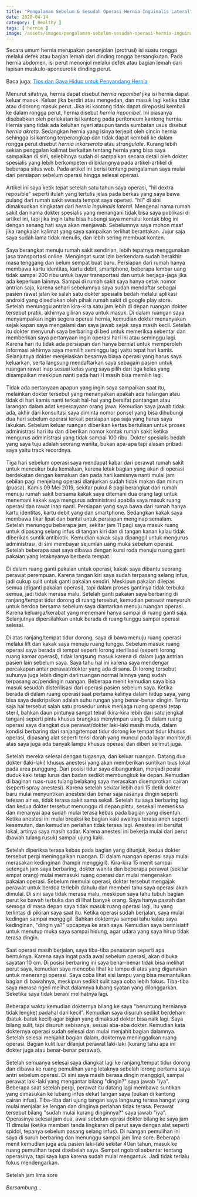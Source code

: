 ```yaml
---
title: "Pengalaman Sebelum & Sesudah Operasi Hernia Inguinalis Lateral"
date: 2020-04-14
category: [ Healthy ]
tags: [ hernia ]
image: /assets/images/pengalaman-sebelum-sesudah-operasi-hernia-inguinalis-lateral.jpg
---
```

Secara umum hernia merupakan penonjolan (protrusi) isi suatu rongga melalui defek atau bagian lemah dari dinding rongga bersangkutan. Pada hernia abdomen, isi perut menonjol melalui defek atau bagian lemah dari lapisan muskulo-aponeurotik dinding perut.<br />
<br />
Baca juga: <a href="https://blog.mohamadrido.com/tips-dan-gaya-gidup-untuk-penyandang-hernia" style="color:#007bff;">Tips dan Gaya Hidup untuk Penyandang Hernia</a><br />
<br />
Menurut sifatnya, hernia dapat disebut <i>hernia reponibel</i> jika isi hernia dapat keluar masuk. Keluar jika berdiri atau mengedan, dan masuk lagi ketika tidur atau didorong masuk perut. Jika isi kantong tidak dapat direposisi kembali ke dalam rongga perut, hernia disebut <i>hernia ireponibel</i>. Ini biasanya disebabkan oleh perlekatan isi kantong pada peritoneum kantong hernia. Hernia yang tidak ada keluhan nyeri ataupun tanda sumbatan usus disebut <i>hernia akreta</i>. Sedangkan hernia yang isinya terjepit oleh cincin hernia sehingga isi kantong terperangkap dan tidak dapat kembali ke dalam rongga perut disebut <i>hernia inkarserata</i> atau <i>strangulate</i>. Kurang lebih sekian penggalan kalimat berkaitan tentang hernia yang bisa saya sampaikan di sini, selebihnya sudah di sampaikan secara detail oleh dokter spesialis yang lebih berkompeten di bidangnya pada artikel-artikel di beberapa situs web. Pada artikel ini berisi tentang pengalaman saya mulai dari persiapan sebelum operasi hingga selesai operasi.<br />
<br />
Artikel ini saya ketik tepat setelah satu tahun saya operasi, "hil dextra reposible" seperti itulah yang tertulis jelas pada berkas yang saya bawa pulang dari rumah sakit swasta tempat saya operasi. "hil" di sini dimaksudkan singkatan dari <i>hernia inguinalis lateral</i>. Mengenai nama rumah sakit dan nama dokter spesialis yang menangani tidak bisa saya publikasi di artikel ini, tapi jika ingin tahu bisa hubungi saya memalui kontak blog ini dengan senang hati saya akan menjawab. Sebelumnya saya mohon maaf jika rangkaian kalimat yang saya sampaikan terlihat berantakan. Jujur saja saya sudah lama tidak menulis, dan lebih sering membuat konten.<br />
<br />
Saya berangkat menuju rumah sakit sendirian, lebih tepatnya menggunakan jasa transportasi online. Mengingat surat izin berkendara sudah berakhir masa tenggang dan belum sempat buat baru. Persiapan dari rumah hanya membawa kartu identitas, kartu debit, smartphone, beberapa lembar uang tidak sampai 200 ribu untuk bayar transportasi dan untuk berjaga-jaga jika ada keperluan lainnya. Sampai di rumah sakit saya hanya cetak nomor antrian saja, karena sehari sebelumnya saya sudah mendaftar sebagai pasien rawat jalan ke salah satu dokter spesialis bedah melalui aplikasi android yang disediakan oleh pihak rumah sakit di google play store. Setelah menunggu antrian kira-kira satu jam lebih di depan ruangan dokter tersebut pratik, akhirnya giliran saya untuk masuk. Di dalam ruangan saya menyampaikan ingin segera operasi hernia, kemudian dokter menanyakan sejak kapan saya mengalami dan saya jawab sejak saya masih kecil. Setelah itu dokter menyuruh saya berbaring di bed untuk memeriksa sebentar dan memberikan saya pertanyaan ingin operasi hari ini atau seminggu lagi. Karena hari itu tidak ada persiapan dan hanya berniat untuk memperoleh informasi akhirnya saya memilih seminggu lagi yaitu tepat hari kamis. Selanjutnya dokter menjelaskan besarnya biaya operasi yang harus saya keluarkan, serta langsung mendaftarkan saya sebagain pasien untuk ruangan rawat inap sesuai kelas yang saya pilih dari tiga kelas yang disampaikan meskipun nanti pada hari H masih bisa memilih lagi.<br />
<br />
Tidak ada pertanyaan apapun yang ingin saya sampaikan saat itu, melainkan dokter tersebut yang menanyakan apakah ada halangan atau tidak di hari kamis nanti terkait hal-hal yang bersifat pantangan atau larangan dalam adat kepercayaan orang jawa. Kemudian saya jawab tidak ada, akhir dari konsultasi saya diminta nomor ponsel yang bisa dihubungi dua hari sebelum operasi terkait persiapan apa saja yang harus saya lakukan. Sebelum keluar ruangan diberikan kertas bertulisan untuk proses administrasi hari itu dan diberikan nomor kontak rumah sakit ketika mengurus administrasi yang tidak sampai 100 ribu. Dokter spesialis bedah yang saya tuju adalah seorang wanita, bukan apa-apa tapi alasan pribadi saya yaitu track recordnya.<br />
<br />
Tiga hari sebelum operasi saya mendapat kabar dari perawat rumah sakit untuk mencukur bulu kemaluan, karena letak bagian yang akan di operasi berdekatan dengan kemaluan dan pada hari kamisnya nanti mulai jam sebilan pagi menjelang operasi dianjurkan sudah tidak makan dan minum (puasa). Kamis 09 Mei 2019, sekitar pukul 8 pagi berangkat dari rumah menuju rumah sakit bersama kakak saya ditemani dua orang lagi untuk menemani kakak saya mengurus administrasi apabila saya masuk ruang operasi dan rawat inap nanti. Persiapan yang saya bawa dari rumah hanya kartu identitas, kartu debit yang dan smartphone. Sedangkan kakak saya membawa tikar lipat dan bantal untuk persiapan menginap semalam. Setelah menunggu beberapa jam, sekitar jam 11 pagi saya masuk ruang untuk dipasang selang infus di tangan kiri dan di tangan kanan kalau tidak diberikan suntik antibiotik. Kemudian kakak saya dipanggil untuk mengurus administrasi, di sini membayar sejumlah uang muka sebelum operasi. Setelah beberapa saat saya dibawa dengan kursi roda menuju ruang ganti pakaian yang letaknyanya berbeda tempat..<br/>
<br/>
Di dalam ruang ganti pakaian untuk operasi, kakak saya dibantu seorang perawat perempuan. Karena tangan kiri saya sudah terpasang selang infus, jadi cukup sulit untuk ganti pakaian sendiri. Meskipun pakaian dilepas semua (diganti pakaian operasi), tapi dalam proses gantinya tidak terbuka semua, jadi tidak merasa malu. Setelah ganti pakaian saya berbaring di ranjang/tempat tidur dorong di ruang tersebut, kemudian perawat menyuruh untuk berdoa bersama sebelum saya diantarkan menuju ruangan operasi. Karena keluarga/kerabat yang menemani hanya sampai di ruang ganti saja. Selanjutnya dipersilahkan untuk berada di ruang tunggu sampai operasi selesai.<br />
<br />
Di atas ranjang/tempat tidur dorong, saya di bawa menuju ruang operasi melalui lift dan kakak saya menuju ruang tunggu. Sebelum masuk ruang operasi saya berada di tempat seperti lorong sterilisasi (seperti lorong ruang kamar operasi), tidak langsung masuk karena di dalam juga antrian pasien lain sebelum saya. Saya tahu hal ini karena saya mendengar percakapan antar perawat/dokter yang ada di sana. Di lorong tersebut suhunya juga lebih dingin dari ruangan normal lainnya yang sudah terpasang ac/pendingin ruangan. Beberapa menit kemudian saya bisa masuk sesudah disterilisasi dari operasi pasien sebelum saya. Ketika berada di dalam ruang operasi saat pertama kalinya dalam hidup saya, yang bisa saya deskripsikan adalah suhu rungan yang benar-benar dingin. Tentu saja hal tersebut salah satu prosedur untuk menjaga ruang operasi tetap steril, bahkan daun pintunya sangat tebal (kira-kira lebih dari satu jengkal tangan) seperti pintu khusus brangkas menyimpan uang. Di dalam ruang operasi saya diangkat dua perawat/dokter laki-laki masih muda, dalam kondisi berbaring dari ranjang/tempat tidur dorong ke tempat tidur khusus operasi, dipasang alat seperti tensi darah yang muncul pada layar monitor,di atas saya juga ada banyak lampu khusus operasi dan diberi selimut juga.<br />
<br />
Setelah mereka selesai dengan tugasnya, dan keluar ruangan. Datang dua dokter (laki-laki) khusus anestesi yang akan memberikan suntikan bius lokal pada area punggung. Dari posisi tidur saya dibangunkan, menjadi posisi duduk kaki tetap lurus dan badan sedikit membungkuk ke depan. Kemudian di baginan ruas-ruas tulang belakang saya merasakan disemprotkan cairan (seperti spray anestesi). Karena setelah sekitar lebih dari 15 detik dokter baru mulai menyuntikan anestesi dan benar saja rasanya dingin seperti tetesan air es, tidak terasa sakit sama sekali. Setelah itu saya berbaring lagi dan kedua dokter tersebut menunggu di depan pintu, sesekali memeriksa dan menanyai apa sudah mulai terasa kebas pada bagian yang disentuh. Ketika anestesi ini mulai breaksi ke bagian kaki awalnya terasa aneh seperti kesemutan, dan kemudian perlahan tidak terasa lagi. Anestesi ini bersifat lokal, artinya saya masih sadar. Karena anestesi ini bekerja mulai dari perut (bawah tulang rusuk) sampai ujung kaki.<br />
<br />
Setelah diperiksa terasa kebas pada bagian yang ditunjuk, kedua dokter tersebut pergi meninggalkan ruangan. Di dalam ruangan operasi saya mulai merasakan kedinginan (hampir menggigil). Kira-kira 15 menit sampai setengah jam saya berbaring, dokter wanita dan beberapa perawat (sekitar empat orang) mulai memasuki ruang operasi dan mulai mengenakan pakaian operasi. Sebelum memulai operasi, dokter tersebut mengajak perawat untuk berdoa terlebih dahulu dan memberi tahu saya operasi akan dimulai. Di sini saya tidak merasa malu, meskipun saya tahu tubuh bagian perut ke bawah terbuka dan di lihat banyak orang. Saya hanya pasrah dan semoga di masa depan saya tidak masuk ruang operasi lagi, itu yang terlintas di pikiran saya saat itu. Ketika operasi sudah berjalan, saya mulai kedingan sampai menggigil. Bahkan dokternya sampai tahu kalau saya kedinginan, "dingin ya?" upcapnya ke arah saya. Kemudian saya berinisiatif untuk menutup muka saya sampai hidung, agar udara yang saya hirup tidak terasa dingin.<br />
<br />
Saat operasi masih berjalan, saya tiba-tiba penasaran seperti apa bentuknya. Karena saya ingat pada awal sebelum operasi, akan dibuka sayatan 10 cm. Di posisi berbaring ini saya benar-benar tidak bisa melihat perut saya, kemudian saya mencoba lihat ke lampu di atas yang digunakan untuk menerangi operasi. Saya coba lihat sisi lampu yang bisa memantulkan bagian di bawahnya, meskipun sedikit sulit saya coba lebih fokus. Tiba-tiba saya merasa ngeri melihat dalamnya lubang syatan yang dilonggarkan. Seketika saya tidak berani melihatnya lagi.<br /> 
<br /> 
Beberapa waktu kemudian dokternya bilang ke saya "beruntung hernianya tidak lengket padahal dari kecil". Kemudian saya disuruh sedikit berdeham (batuk-batuk kecil) agar bigian yang dimaksud dokter bisa naik lagi. Saya bilang sulit, tapi disuruh sebisanya, sesuai aba-aba dokter. Kemudian kata dokternya operasi sudah selesai dan mulai menjahit bagian dalamnya. Setelah selesai menjahit bagian dalam, dokternya meninggalkan ruang operasi. Bagian kulit luar dilanjut perawat laki-laki (kurang tahu apa ini dokter juga atau benar-benar perawat).<br /> 
<br />
Setelah semuanya selesai saya diangkat lagi ke ranjang/tempat tidur dorong dan dibawa ke ruang pemulihan yang letaknya sebelah lorong pertama saya antri sebelum operasi. Di sini saya masih berasa dingin menggigil, sampai perawat laki-laki yang mengantar bilang "dingin?" saya jawab "iya". Beberapa saat setelah pergi, perawat itu datang lagi membawa suntikan yang dimasukan ke lubang infus dekat tangan saya (bukan di kantong cairan infus). Tiba-tiba dari ujung tangan saya langsung terasa hangat yang mulai menjalar ke lengan dan dinginya perlahan tidak terasa. Perawat tersebut bilang "sudah mulai kurang dinginnya?" saya jawab "iya". Operasinya selesai jam dua, awal sebelum oprasi dokter bilang ke saya jam 11 dimulai (ketika memberi tanda lingkaran di perut saya dengan alat seperti spidol, tepanya sebelum pasang selang infus). Di ruangan pemulihan ini saya di suruh berbaring dan menunggu  sampai jam lima sore. Beberapa menit kemudian juga ada pasien laki-laki sekitar 40an tahun, masuk ke ruang pemulihan tepat disebelah saya. Sempat ngobrol sebentar tentang operasinya, tapi saya lupa karena sudah mulai mengantuk. Jadi tidak terlalu fokus mendengarkan.<br />
<br />
Setelah jam lima sore<br />
<br />
<i>Bersambung...</i>
